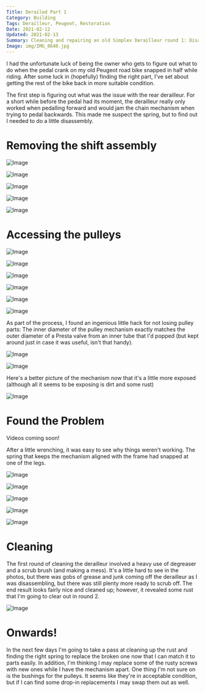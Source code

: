 ```yaml
---
Title: Derailed Part 1
Category: Building
Tags: Derailleur, Peugeot, Restoration
Date: 2021-02-12
Updated: 2021-02-13
Summary: Cleaning and repairing an old Simplex Derailleur round 1: Disassembly and degreasing
Image: img/IMG_0640.jpg
---
```


I had the unfortunate luck of being the owner who gets to figure out what to do
when the pedal crank on my old Peugeot road bike snapped in half while riding.
After some luck in (hopefully) finding the right part, I've set about getting
the rest of the bike back in more suitable condition. 

The first step is
figuring out what was the issue with the rear derailleur. For a short while
before the pedal had its moment, the derailleur really only worked when
pedalling forward and would jam the chain mechanism when trying to pedal
backwards. This made me suspect the spring, but to find out I needed to do a
little disassembly.

# Removing the shift assembly

![Image]({attach}/img/IMG_0640.jpg)

![Image]({attach}/img/IMG_0642.jpg)

![Image]({attach}/img/IMG_0643.jpg)

![Image]({attach}/img/IMG_0645.jpg)

![Image]({attach}/img/IMG_0646.jpg)

# Accessing the pulleys

![Image]({attach}/img/IMG_0647.jpg)

![Image]({attach}/img/IMG_0648.jpg)

![Image]({attach}/img/IMG_0649.jpg)

![Image]({attach}/img/IMG_0650.jpg)

![Image]({attach}/img/IMG_0651.jpg)

![Image]({attach}/img/IMG_0654.jpg)

As part of the process, I found an ingenious little hack for not losing pulley
parts: The inner diameter of the pulley mechanism exactly matches the outer
diameter of a Presta valve from an inner tube that I'd popped (but kept around
just in case it was useful, isn't that handy).

![Image]({attach}/img/IMG_0653.jpg)

![Image]({attach}/img/IMG_0658.jpg)

Here's a better picture of the mechanism now that it's a little more exposed
(although all it seems to be exposing is dirt and some rust)

![Image]({attach}/img/IMG_0662.jpg)

# Found the Problem

Videos coming soon!

After a little wrenching, it was easy to see why things weren't working. The
spring that keeps the mechanism aligned with the frame had snapped at one of the
legs.

![Image]({attach}/img/IMG_0663.jpg)

![Image]({attach}/img/IMG_0664.jpg)

![Image]({attach}/img/IMG_0665.jpg)

![Image]({attach}/img/IMG_0666.jpg)

![Image]({attach}/img/IMG_0667.jpg)

# Cleaning

The first round of cleaning the derailleur involved a heavy use of degreaser and
a scrub brush (and making a mess). It's a little hard to see in the photos, but
there was gobs of grease and junk coming off the derailleur as I was
disassembling, but there was still plenty more ready to scrub off. The end
result looks fairly nice and cleaned up; however, it revealed some rust that I'm
going to clear out in round 2.

![Image]({attach}/img/IMG_0668.jpg)

# Onwards!

In the next few days I'm going to take a pass at cleaning up the rust and
finding the right spring to replace the broken one now that I can match it to
parts easily. In addition, I'm thinking I may replace some of the rusty screws
with new ones while I have the mechanism apart. One thing I'm not sure on is the
bushings for the pulleys. It seems like they're in acceptable condition, but if I can
find some drop-in replacements I may swap them out as well.
